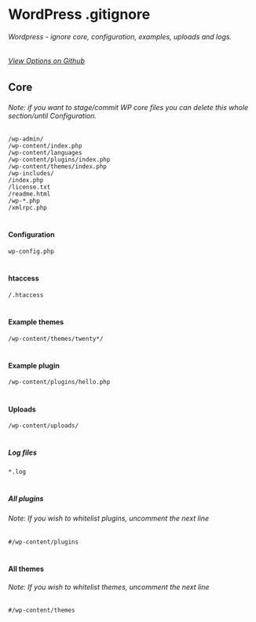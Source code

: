# WordPress .gitignore
###### Wordpress - ignore core, configuration, examples, uploads and logs.
######  [View Options on Github](https://github.com/github/gitignore/blob/main/WordPress.gitignore)

## Core
######  Note: if you want to stage/commit WP core files you can delete this whole section/until Configuration.
    /wp-admin/
    /wp-content/index.php
    /wp-content/languages
    /wp-content/plugins/index.php
    /wp-content/themes/index.php
    /wp-includes/
    /index.php
    /license.txt
    /readme.html
    /wp-*.php
    /xmlrpc.php
#
####  Configuration
`wp-config.php`
#
#### htaccess
`/.htaccess`
#
#### Example themes
`/wp-content/themes/twenty*/`
#
#### Example plugin
`/wp-content/plugins/hello.php`
#
#### Uploads
`/wp-content/uploads/`
#
##### Log files
`*.log`
#
#####  All plugins
###### Note: If you wish to whitelist plugins, uncomment the next line
`#/wp-content/plugins`
#
#### All themes
###### Note: If you wish to whitelist themes, uncomment the next line
`#/wp-content/themes`
